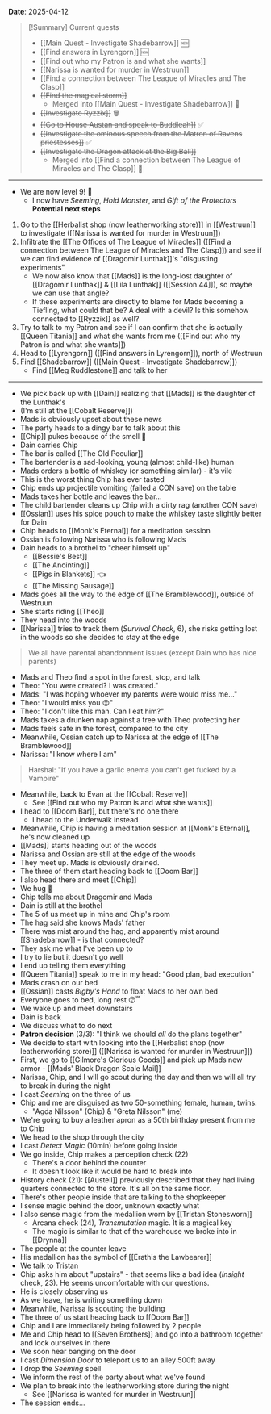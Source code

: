 **Date**: 2025-04-12

> [!Summary] Current quests
> - [[Main Quest - Investigate Shadebarrow]] 🆕
> - [[Find answers in Lyrengorn]] 🆕
> - [[Find out who my Patron is and what she wants]]
> - [[Narissa is wanted for murder in Westruun]]
> - [[Find a connection between The League of Miracles and The Clasp]]
> - ~~[[Find the magical storm]]~~
> 	- Merged into [[Main Quest - Investigate Shadebarrow]] 🔀
> - ~~[[Investigate Ryzzix]]~~ 🗑
> - ~~[[Go to House Austan and speak to Buddleah]]~~ ✅
> - ~~[[Investigate the ominous speech from the Matron of Ravens priestesses]]~~ ✅
> - ~~[[Investigate the Dragon attack at the Big Ball]]~~
> 	- Merged into [[Find a connection between The League of Miracles and The Clasp]] 🔀

---
- We are now level 9! 🎉
	- I now have *Seeming*, *Hold Monster*, and *Gift of the Protectors*
**Potential next steps**
1. Go to the [[Herbalist shop (now leatherworking store)]] in [[Westruun]] to investigate ([[Narissa is wanted for murder in Westruun]])
2. Infiltrate the [[The Offices of The League of Miracles]] ([[Find a connection between The League of Miracles and The Clasp]]) and see if we can find evidence of [[Dragomir Lunthak]]'s "disgusting experiments"
	- We now also know that [[Mads]] is the long-lost daughter of [[Dragomir Lunthak]] & [[Lila Lunthak]] ([[Session 44]]), so maybe we can use that angle?
	- If these experiments are directly to blame for Mads becoming a Tiefling, what could that be? A deal with a devil? Is this somehow connected to [[Ryzzix]] as well?
3. Try to talk to my Patron and see if I can confirm that she is actually [[Queen Titania]] and what she wants from me ([[Find out who my Patron is and what she wants]])
4. Head to [[Lyrengorn]] ([[Find answers in Lyrengorn]]), north of Westruun
5. Find [[Shadebarrow]] ([[Main Quest - Investigate Shadebarrow]])
	- Find [[Meg Ruddlestone]] and talk to her
---
- We pick back up with [[Dain]] realizing that [[Mads]] is the daughter of the Lunthak's
- (I'm still at the [[Cobalt Reserve]])
- Mads is obviously upset about these news
- The party heads to a dingy bar to talk about this
- [[Chip]] pukes because of the smell 🤮
- Dain carries Chip
- The bar is called [[The Old Peculiar]]
- The bartender is a sad-looking, young (almost child-like) human
- Mads orders a bottle of whiskey (or something similar) - it's vile
- This is the worst thing Chip has ever tasted
- Chip ends up projectile vomiting (failed a CON save) on the table
- Mads takes her bottle and leaves the bar...
- The child bartender cleans up Chip with a dirty rag (another CON save)
- [[Ossian]] uses his spice pouch to make the whiskey taste slightly better for Dain
- Chip heads to [[Monk's Eternal]] for a meditation session
- Ossian is following Narissa who is following Mads
- Dain heads to a brothel to "cheer himself up"
	- [[Bessie's Best]]
	- [[The Anointing]]
	- [[Pigs in Blankets]] 👈
	- [[The Missing Sausage]]
- Mads goes all the way to the edge of [[The Bramblewood]], outside of Westruun
- She starts riding [[Theo]]
- They head into the woods
- [[Narissa]] tries to track them (*Survival Check*, 6), she risks getting lost in the woods so she decides to stay at the edge

> We all have parental abandonment issues (except Dain who has nice parents)

- Mads and Theo find a spot in the forest, stop, and talk
- Theo: "You were created? I was created."
- Mads: "I was hoping whoever my parents were would miss me..."
- Theo: "I would miss you 😔"
- Theo: "I don't like this man. Can I eat him?"
- Mads takes a drunken nap against a tree with Theo protecting her
- Mads feels safe in the forest, compared to the city
- Meanwhile, Ossian catch up to Narissa at the edge of [[The Bramblewood]]
- Narissa: "I know where I am"

> Harshal: "If you have a garlic enema you can't get fucked by a Vampire"

- Meanwhile, back to Evan at the [[Cobalt Reserve]]
	- See [[Find out who my Patron is and what she wants]]
- I head to [[Doom Bar]], but there's no one there
	- I head to the Underwalk instead
- Meanwhile, Chip is having a meditation session at [[Monk's Eternal]], he's now cleaned up
- [[Mads]] starts heading out of the woods
- Narissa and Ossian are still at the edge of the woods
- They meet up. Mads is obviously drained.
- The three of them start heading back to [[Doom Bar]]
- I also head there and meet [[Chip]]
- We hug 🥰
- Chip tells me about Dragomir and Mads
- Dain is still at the brothel
- The 5 of us meet up in mine and Chip's room
- The hag said she knows Mads' father
- There was mist around the hag, and apparently mist around [[Shadebarrow]] - is that connected?
- They ask me what I've been up to
- I try to lie but it doesn't go well
- I end up telling them everything
- [[Queen Titania]] speak to me in my head: "Good plan, bad execution"
- Mads crash on our bed
- [[Ossian]] casts *Bigby's Hand* to float Mads to her own bed
- Everyone goes to bed, long rest 😴
- We wake up and meet downstairs
- Dain is back
- We discuss what to do next
- **Patron decision** (3/3): "I think we should *all* do the plans together"
- We decide to start with looking into the [[Herbalist shop (now leatherworking store)]] ([[Narissa is wanted for murder in Westruun]])
- First, we go to [[Gilmore's Glorious Goods]] and pick up Mads new armor - [[Mads' Black Dragon Scale Mail]]
- Narissa, Chip, and I will go scout during the day and then we will all try to break in during the night
- I cast *Seeming* on the three of us
- Chip and me are disguised as two 50-something female, human, twins:
	- "Agda Nilsson" (Chip) & "Greta Nilsson" (me)
- We're going to buy a leather apron as a 50th birthday present from me to Chip
- We head to the shop through the city
- I cast *Detect Magic* (10min) before going inside
- We go inside, Chip makes a perception check (22)
	- There's a door behind the counter
	- It doesn't look like it would be hard to break into
- History check (21): [[Austell]] previously described that they had living quarters connected to the store. It's all on the same floor.
- There's other people inside that are talking to the shopkeeper
- I sense magic behind the door, unknown exactly what
- I also sense magic from the medallion worn by [[Tristan Stonesworn]]
	- Arcana check (24), *Transmutation* magic. It is a magical key
	- The magic is similar to that of the warehouse we broke into in [[Drynna]]
- The people at the counter leave
- His medallion has the symbol of [[Erathis the Lawbearer]]
- We talk to Tristan
- Chip asks him about "upstairs" - that seems like a bad idea (*Insight* check, 23). He seems uncomfortable with our questions.
- He is closely observing us
- As we leave, he is writing something down
- Meanwhile, Narissa is scouting the building
- The three of us start heading back to [[Doom Bar]]
- Chip and I are immediately being followed by 2 people
- Me and Chip head to [[Seven Brothers]] and go into a bathroom together and lock ourselves in there
- We soon hear banging on the door
- I cast *Dimension Door* to teleport us to an alley 500ft away
- I drop the *Seeming* spell
- We inform the rest of the party about what we've found
- We plan to break into the leatherworking store during the night
	- See [[Narissa is wanted for murder in Westruun]]
- The session ends...
